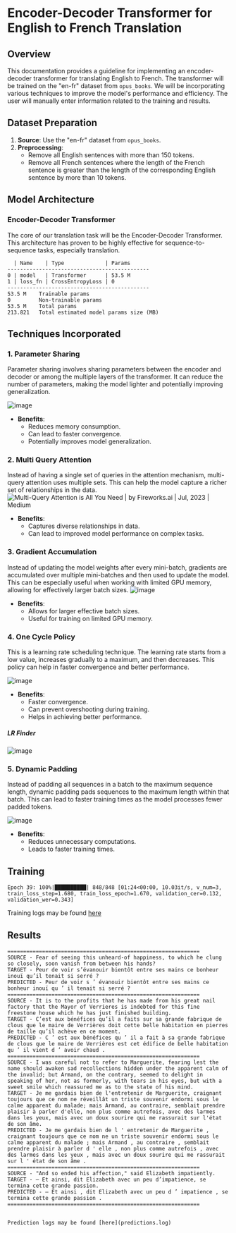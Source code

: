 
# Encoder-Decoder Transformer for English to French Translation

## Overview

This documentation provides a guideline for implementing an encoder-decoder transformer for translating English to French. The transformer will be trained on the "en-fr" dataset from `opus_books`. We will be incorporating various techniques to improve the model's performance and efficiency. The user will manually enter information related to the training and results.

## Dataset Preparation

1. **Source**: Use the "en-fr" dataset from `opus_books`.
2. **Preprocessing**:
   - Remove all English sentences with more than 150 tokens.
   - Remove all French sentences where the length of the French sentence is greater than the length of the corresponding English sentence by more than 10 tokens.

## Model Architecture

### Encoder-Decoder Transformer

The core of our translation task will be the Encoder-Decoder Transformer. This architecture has proven to be highly effective for sequence-to-sequence tasks, especially translation.

```
  | Name    | Type             | Params
---------------------------------------------
0 | model   | Transformer      | 53.5 M
1 | loss_fn | CrossEntropyLoss | 0     
---------------------------------------------
53.5 M    Trainable params
0         Non-trainable params
53.5 M    Total params
213.821   Total estimated model params size (MB)
```

## Techniques Incorporated

### 1. Parameter Sharing

Parameter sharing involves sharing parameters between the encoder and decoder or among the multiple layers of the transformer. It can reduce the number of parameters, making the model lighter and potentially improving generalization.

![image](https://github.com/Delve-ERAV1/S15/assets/11761529/1ecb334d-f17d-4aea-9d8c-5809a0507142)

- **Benefits**:
  - Reduces memory consumption.
  - Can lead to faster convergence.
  - Potentially improves model generalization.

### 2. Multi Query Attention

Instead of having a single set of queries in the attention mechanism, multi-query attention uses multiple sets. This can help the model capture a richer set of relationships in the data.
![Multi-Query Attention is All You Need | by Fireworks.ai | Jul, 2023 | Medium](https://miro.medium.com/v2/resize:fit:1400/0*-ygFb8mX-ctD-z_C)

- **Benefits**:
  - Captures diverse relationships in data.
  - Can lead to improved model performance on complex tasks.

### 3. Gradient Accumulation

Instead of updating the model weights after every mini-batch, gradients are accumulated over multiple mini-batches and then used to update the model. This can be especially useful when working with limited GPU memory, allowing for effectively larger batch sizes.
![image](https://github.com/Delve-ERAV1/S15/assets/11761529/934214d6-ed2f-4d91-8c52-a4da0dadf8a8)

- **Benefits**:
  - Allows for larger effective batch sizes.
  - Useful for training on limited GPU memory.

### 4. One Cycle Policy

This is a learning rate scheduling technique. The learning rate starts from a low value, increases gradually to a maximum, and then decreases. This policy can help in faster convergence and better performance.

![image](https://github.com/Delve-ERAV1/S15/assets/11761529/72650458-8ca1-45f9-adf5-7d0a18f0997c)

- **Benefits**:
  - Faster convergence.
  - Can prevent overshooting during training.
  - Helps in achieving better performance.

##### LR Finder
![image](https://github.com/Delve-ERAV1/S15/assets/11761529/6dacd615-4477-4ce5-8c2d-d16f96832a6a)


### 5. Dynamic Padding

Instead of padding all sequences in a batch to the maximum sequence length, dynamic padding pads sequences to the maximum length within that batch. This can lead to faster training times as the model processes fewer padded tokens.

![image](https://github.com/Delve-ERAV1/S15/assets/11761529/3e06c1ee-103e-44ff-80a8-2c8073c28bd7)

- **Benefits**:
  - Reduces unnecessary computations.
  - Leads to faster training times.

## Training

```
Epoch 39: 100%|██████████| 848/848 [01:24<00:00, 10.03it/s, v_num=3, train_loss_step=1.680, train_loss_epoch=1.670, validation_cer=0.132, validation_wer=0.343]
```

Training logs may be found [here](training_logs.txt)



## Results

```
=============================================================
SOURCE - Fear of seeing this unheard-of happiness, to which he clung so closely, soon vanish from between his hands?
TARGET - Peur de voir s’évanouir bientôt entre ses mains ce bonheur inouï qu’il tenait si serré ?
PREDICTED - Peur de voir s ’ évanouir bientôt entre ses mains ce bonheur inouï qu ’ il tenait si serré ?
=============================================================
SOURCE - It is to the profits that he has made from his great nail factory that the Mayor of Verrieres is indebted for this fine freestone house which he has just finished building.
TARGET - C’est aux bénéfices qu’il a faits sur sa grande fabrique de clous que le maire de Verrières doit cette belle habitation en pierres de taille qu’il achève en ce moment.
PREDICTED - C ’ est aux bénéfices qu ’ il a fait à sa grande fabrique de clous que le maire de Verrières est cet édifice de belle habitation qu ’ il vient d ’ avoir chaud .
=============================================================
SOURCE - I was careful not to refer to Marguerite, fearing lest the name should awaken sad recollections hidden under the apparent calm of the invalid; but Armand, on the contrary, seemed to delight in speaking of her, not as formerly, with tears in his eyes, but with a sweet smile which reassured me as to the state of his mind.
TARGET - Je me gardais bien de l'entretenir de Marguerite, craignant toujours que ce nom ne réveillât un triste souvenir endormi sous le calme apparent du malade; mais Armand, au contraire, semblait prendre plaisir à parler d'elle, non plus comme autrefois, avec des larmes dans les yeux, mais avec un doux sourire qui me rassurait sur l'état de son âme.
PREDICTED - Je me gardais bien de l ' entretenir de Marguerite , craignant toujours que ce nom ne un triste souvenir endormi sous le calme apparent du malade ; mais Armand , au contraire , semblait prendre plaisir à parler d ' elle , non plus comme autrefois , avec des larmes dans les yeux , mais avec un doux sourire qui me rassurait sur l ' état de son âme .
=============================================================
SOURCE - "And so ended his affection," said Elizabeth impatiently.
TARGET - – Et ainsi, dit Elizabeth avec un peu d’impatience, se termina cette grande passion.
PREDICTED - – Et ainsi , dit Elizabeth avec un peu d ’ impatience , se termina cette grande passion .
=============================================================
```

```

Prediction logs may be found [here](predictions.log)



